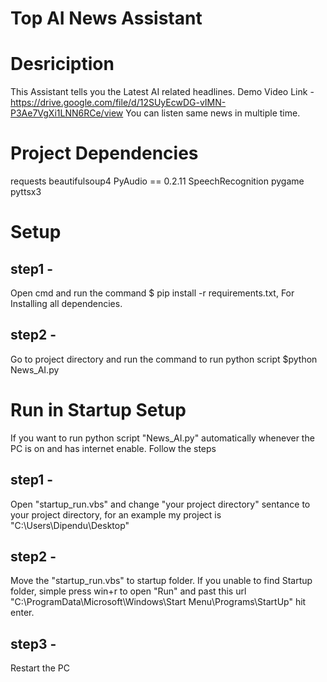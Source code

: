 # Top AI News Assistant  

# Desriciption
This Assistant tells you the Latest AI related headlines. Demo Video Link -https://drive.google.com/file/d/12SUyEcwDG-vIMN-P3Ae7VgXi1LNN6RCe/view
You can listen same news in multiple time.

# Project Dependencies
requests
beautifulsoup4
PyAudio == 0.2.11
SpeechRecognition
pygame
pyttsx3

# Setup
## step1 - 
Open cmd and run the command $ pip install -r requirements.txt, For Installing all dependencies.
## step2 -
Go to project directory and run the command to run python script $python News_AI.py

# Run in Startup Setup
If you want to run python script "News_AI.py" automatically whenever the PC is on and has internet enable. Follow the steps
## step1 -
Open "startup_run.vbs" and change "your project directory" sentance to your project directory, for an example my project is "C:\Users\Dipendu\Desktop"
## step2 - 
Move the "startup_run.vbs" to startup folder.
If you unable to find Startup folder, simple press win+r to open "Run" and past this url "C:\ProgramData\Microsoft\Windows\Start Menu\Programs\StartUp" hit enter.
## step3 - 
Restart the PC


